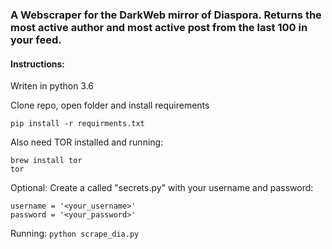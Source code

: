
### A Webscraper for the DarkWeb mirror of Diaspora. Returns the most active author and most active post from the last 100 in your feed.



#### Instructions:
Writen in python 3.6

Clone repo, open folder and install requirements

`pip install -r requirments.txt`

Also need TOR installed and running:

```
brew install tor
tor
```

Optional:
Create a called "secrets.py" with your username and password:
```
username = '<your_username>'
password = '<your_password>'

```

Running:
`python scrape_dia.py`

